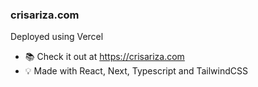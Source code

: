 ### crisariza.com

Deployed using Vercel

- 📚 Check it out at https://crisariza.com
- 💡 Made with React, Next, Typescript and TailwindCSS
